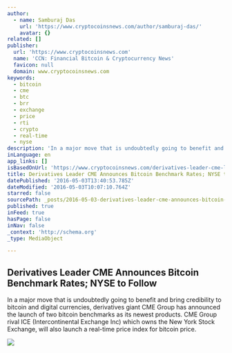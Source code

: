 ```yaml
---
author:
  - name: Samburaj Das
    url: 'https://www.cryptocoinsnews.com/author/samburaj-das/'
    avatar: {}
related: []
publisher:
  url: 'https://www.cryptocoinsnews.com'
  name: 'CCN: Financial Bitcoin & Cryptocurrency News'
  favicon: null
  domain: www.cryptocoinsnews.com
keywords:
  - bitcoin
  - cme
  - btc
  - brr
  - exchange
  - price
  - rti
  - crypto
  - real-time
  - nyse
description: 'In a major move that is undoubtedly going to benefit and bring credibility to bitcoin and digital currencies, derivatives giant CME Group has announced the launch of two bitcoin benchmarks as its newest products. CME Group rival ICE (Intercontinental Exchange Inc) which owns the New York Stock Exchange, will also launch a real-time price index for bitcoin price.'
inLanguage: en
app_links: []
isBasedOnUrl: 'https://www.cryptocoinsnews.com/derivatives-leader-cme-launches-bitcoin-benchmark-rates-nyse/'
title: Derivatives Leader CME Announces Bitcoin Benchmark Rates; NYSE to Follow
datePublished: '2016-05-03T13:40:53.785Z'
dateModified: '2016-05-03T10:07:10.764Z'
starred: false
sourcePath: _posts/2016-05-03-derivatives-leader-cme-announces-bitcoin-benchmark-rates-ny.md
published: true
inFeed: true
hasPage: false
inNav: false
_context: 'http://schema.org'
_type: MediaObject

---
```

<article style=""><h1>Derivatives Leader CME Announces Bitcoin Benchmark Rates; NYSE to Follow</h1><p>In a major move that is undoubtedly going to benefit and bring credibility to bitcoin and digital currencies, derivatives giant CME Group has announced the launch of two bitcoin benchmarks as its newest products. CME Group rival ICE (Intercontinental Exchange Inc) which owns the New York Stock Exchange, will also launch a real-time price index for bitcoin price.</p><img src="https://www.cryptocoinsnews.com/wp-content/uploads/2016/05/BTC-Dollar.jpg" /></article>